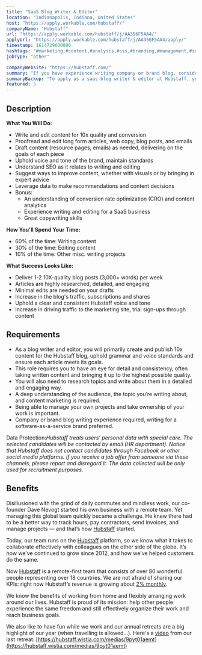 ```yaml
---
title: "SaaS Blog Writer & Editor"
location: "Indianapolis, Indiana, United States"
host: "https://apply.workable.com/hubstaff/"
companyName: "Hubstaff"
url: "https://apply.workable.com/hubstaff/j/AA356F5AA4/"
applyUrl: "https://apply.workable.com/hubstaff/j/AA356F5AA4/apply/"
timestamp: 1614729600000
hashtags: "#marketing,#content,#analysis,#css,#branding,#management,#socialmedia,#office,#optimization"
jobType: "other"

companyWebsite: "https://hubstaff.com/"
summary: "If you have experience writing company or brand blog, consider applying to Hubstaff's job post for a new SaaS Blog Writer & Editor."
summaryBackup: "To apply as a saas blog writer & editor at Hubstaff, you preferably need to have some knowledge of: #css, #branding, #management."
featured: 5
---
```


## Description

**What You Will Do:**

*   Write and edit content for 10x quality and conversion
*   Proofread and edit long form articles, web copy, blog posts, and emails
*   Draft content (resource pages, emails) as needed, delivering on the goals of each piece
*   Uphold voice and tone of the brand, maintain standards
*   Understand SEO as it relates to writing and editing
*   Suggest ways to improve content, whether with visuals or by bringing in expert advice
*   Leverage data to make recommendations and content decisions
*   Bonus:
    *   An understanding of conversion rate optimization (CRO) and content analytics
    *   Experience writing and editing for a SaaS business
    *   Great copywriting skills

**How You'll Spend Your Time:**

*   60% of the time: Writing content
*   30% of the time: Editing content
*   10% of the time: Other misc. writing projects

**What Success Looks Like:**

*   Deliver 1-2 10X-quality blog posts (3,000+ words) per week
*   Articles are highly researched, detailed, and engaging
*   Minimal edits are needed on your drafts
*   Increase in the blog's traffic, subscriptions and shares
*   Uphold a clear and consistent Hubstaff voice and tone
*   Increase in driving traffic to the marketing site, trial sign-ups through content

## Requirements

*   As a blog writer and editor, you will primarily create and publish 10x content for the Hubstaff blog, uphold grammar and voice standards and ensure each article meets its goals.
*   This role requires you to have an eye for detail and consistency, often taking written content and bringing it up to the highest possible quality.
*   You will also need to research topics and write about them in a detailed and engaging way.
*   A deep understanding of the audience, the topic you’re writing about, and content marketing is required.
*   Being able to manage your own projects and take ownership of your work is important.
*   Company or brand blog writing experience required, writing for a software-as-a-service brand preferred.

Data Protection:_Hubstaff treats users’ personal data with special care. The selected candidates will be contacted by email (HR department)._ _Notice that _Hubstaff does not contact candidates through Facebook or other social media platforms. If you receive a job offer from someone via these channels, please report and disregard it._ The data collected will be only used for recruitment purposes._

## Benefits

Disillusioned with the grind of daily commutes and mindless work, our co-founder Dave Nevogt started his own business with a remote team. Yet managing this global team quickly became a challenge. He knew there had to be a better way to track hours, pay contractors, send invoices, and manage projects — and that’s how [Hubstaff](https://hubstaff.com/) started.

Today, our team runs on the [Hubstaff](https://hubstaff.com/) platform, so we know what it takes to collaborate effectively with colleagues on the other side of the globe. It’s how we’ve continued to grow since 2012, and how we’ve helped customers do the same.

Now [Hubstaff](https://hubstaff.com/) is a remote-first team that consists of over 80 wonderful people representing over 18 countries. We are not afraid of sharing our KPIs: right now Hubstaff’s revenue is growing about [2% monthly](https://hubstaff.baremetrics.com/).

We know the benefits of working from home and flexibly arranging work around our lives. Hubstaff is proud of its mission: help other people experience the same freedom and still effectively organize their work and reach business goals.

We also like to have fun while we work and our annual retreats are a big highlight of our year (when travelling is allowed...). Here's a [video](https://hubstaff.wistia.com/medias/9pyt01aemt) from our last retreat: [https://hubstaff.wistia.com/medias/9pyt01aemt](https://hubstaff.wistia.com/medias/9pyt01aemt)
